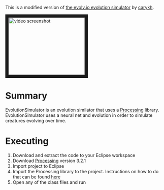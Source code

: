 This is a modified version of [the evolv.io evolution simulator](https://www.youtube.com/watch?v=OLnv8QaEDL0) by [carykh](https://www.youtube.com/user/carykh).


<a href="http://www.youtube.com/watch?feature=player_embedded&v=OLnv8QaEDL0
" target="_blank"><img src="http://img.youtube.com/vi/OLnv8QaEDL0/0.jpg" 
alt="video screenshot" width="240" height="180" border="10" /></a>


# Summary

EvolutionSimulator is an evolution similator that uses a [Processing](https://www.processing.org) library.
EvolutionSimulator uses a neural net and evolution in order to simulate creatures evolving over time.

# Executing

1. Download and extract the code to your Eclipse workspace
2. Download [Processing](https://www.processing.org) version 3.2.1
3. Import project to Eclipse
4. Import the Processing library to the project. Instructions on how to do that can be found [here](https://processing.org/tutorials/eclipse/)
5. Open any of the class files and run
